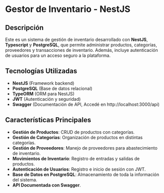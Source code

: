 # Gestor de Inventario - NestJS

## Descripción
Este es un sistema de gestión de inventario desarrollado con **NestJS**, **Typescript** y **PostgreSQL**, que permite administrar productos, categorías, proveedores y transacciones de inventario. Además, incluye autenticación de usuarios para un acceso seguro a la plataforma.

## Tecnologías Utilizadas
- **NestJS** (Framework backend)
- **PostgreSQL** (Base de datos relacional)
- **TypeORM** (ORM para NestJS)
- **JWT** (Autenticación y seguridad)
- **Swagger** (Documentación de API, Accedé en http://localhost:3000/api)

## Características Principales
- **Gestión de Productos**: CRUD de productos con categorías.
- **Gestión de Categorías**: Organización de productos en distintas categorías.
- **Gestión de Proveedores**: Manejo de proveedores para abastecimiento de inventario.
- **Movimientos de Inventario**: Registro de entradas y salidas de productos.
- **Autenticación de Usuarios**: Registro e inicio de sesión con JWT.
- **Base de Datos en PostgreSQL**: Almacenamiento de toda la información del sistema.
- **API Documentada con Swagger**.

